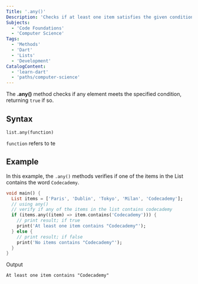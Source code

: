 ```yaml
---
Title: '.any()'
Description: 'Checks if at least one item satisfies the given condition.'
Subjects:
  - 'Code Foundations'
  - 'Computer Science'
Tags:
  - 'Methods'
  - 'Dart'
  - 'Lists'
  - 'Development'
CatalogContent:
  - 'learn-dart'
  - 'paths/computer-science'
---
```


The **.any()** method checks if any element meets the specified condition, returning `true` if so.

## Syntax

```pseudo
list.any(function)
```

`function` refers to te

## Example

In this example, the `.any()` methods verifies if one of the items in the List contains the word `Codecademy`.

```dart
void main() {
  List items = ['Paris', 'Dublin', 'Tokyo', 'Milan', 'Codecademy'];
  // using any()
  // verify if any of the items in the list contains codecademy
  if (items.any((item) => item.contains('Codecademy'))) {
    // print result; if true
    print('At least one item contains "Codecademy"');
  } else {
    // print result; if false
    print('No items contains "Codecademy"');
  }
}
```

Output
```shell
At least one item contains "Codecademy"
```
